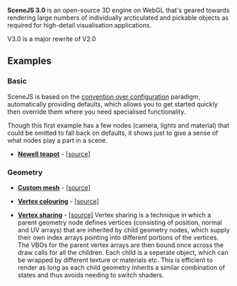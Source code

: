 **SceneJS 3.0** is an open-source 3D engine on WebGL that's geared towards rendering large numbers of individually
arcticulated and pickable objects as required for high-detail visualisation applications.

V3.0 is a major rewrite of V2.0

## Examples

### Basic

SceneJS is based on the [convention over configuration](http://en.wikipedia.org/wiki/Convention_over_configuration)
paradigm, automatically providing defaults, which allows you to get started quickly then
override them where you need specialised functionality.

Though this first example has a few nodes (camera, lights and material) that could be omitted to fall back on defaults,
it shows just to give a sense of what nodes play a part in a scene.

* **[Newell teapot](http://xeolabs.github.com/scenejs/examples/teapot.html)** - [[source]](examples/teapot.html)

### Geometry

* **[Custom mesh](http://xeolabs.github.com/scenejs/examples/geometry-custom.html)** - [[source]](examples/geometry-custom.html)

* **[Vertex colouring](http://xeolabs.github.com/scenejs/examples/geometry-custom-vertex-colors.html)** - [[source]](examples/geometry-custom-vertex-colors.html)

* **[Vertex sharing](http://xeolabs.github.com/scenejs/examples/geometry-custom-vertex-sharing.html)** - [[source]](examples/geometry-custom-vertex-sharing.html)
Vertex sharing is a technique in which a parent geometry node defines vertices (consisting of position, normal and UV arrays)
that are inherited by child geometry nodes, which supply their own index arrays pointing into different portions of the
vertices. The VBOs for the parent vertex arrays are then bound once across the draw calls for all the children. Each child is a seperate object,
which can be wrapped by different texture or materials etc. This is efficient to render as long as each child geometry
inherits a similar combination of states and thus avoids needing to switch shaders.